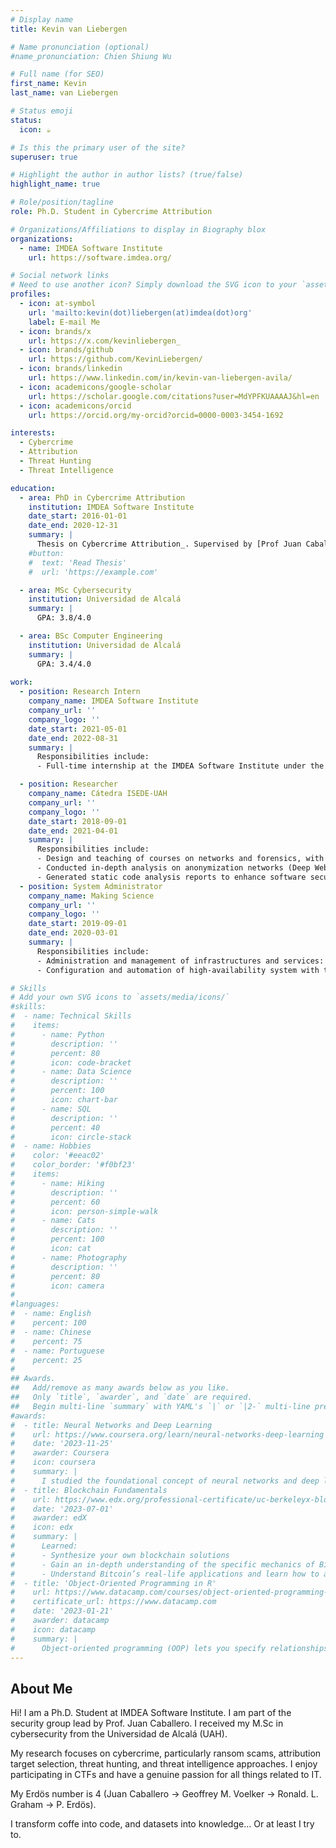 ```yaml
---
# Display name
title: Kevin van Liebergen

# Name pronunciation (optional)
#name_pronunciation: Chien Shiung Wu

# Full name (for SEO)
first_name: Kevin
last_name: van Liebergen

# Status emoji
status:
  icon: ☕️

# Is this the primary user of the site?
superuser: true

# Highlight the author in author lists? (true/false)
highlight_name: true

# Role/position/tagline
role: Ph.D. Student in Cybercrime Attribution

# Organizations/Affiliations to display in Biography blox
organizations:
  - name: IMDEA Software Institute
    url: https://software.imdea.org/

# Social network links
# Need to use another icon? Simply download the SVG icon to your `assets/media/icons/` folder.
profiles:
  - icon: at-symbol
    url: 'mailto:kevin(dot)liebergen(at)imdea(dot)org'
    label: E-mail Me
  - icon: brands/x
    url: https://x.com/kevinliebergen_
  - icon: brands/github
    url: https://github.com/KevinLiebergen/
  - icon: brands/linkedin
    url: https://www.linkedin.com/in/kevin-van-liebergen-avila/
  - icon: academicons/google-scholar
    url: https://scholar.google.com/citations?user=MdYPFKUAAAAJ&hl=en
  - icon: academicons/orcid
    url: https://orcid.org/my-orcid?orcid=0000-0003-3454-1692

interests:
  - Cybercrime
  - Attribution
  - Threat Hunting
  - Threat Intelligence

education:
  - area: PhD in Cybercrime Attribution
    institution: IMDEA Software Institute
    date_start: 2016-01-01
    date_end: 2020-12-31
    summary: |
      Thesis on Cybercrime Attribution_. Supervised by [Prof Juan Caballero](https://software.imdea.org/~juanca/). Presented papers at 1 top-tier conference (NDSS).
    #button:
    #  text: 'Read Thesis'
    #  url: 'https://example.com'

  - area: MSc Cybersecurity
    institution: Universidad de Alcalá
    summary: |
      GPA: 3.8/4.0

  - area: BSc Computer Engineering
    institution: Universidad de Alcalá
    summary: |
      GPA: 3.4/4.0
      
work:
  - position: Research Intern
    company_name: IMDEA Software Institute
    company_url: ''
    company_logo: ''
    date_start: 2021-05-01
    date_end: 2022-08-31
    summary: |
      Responsibilities include:
      - Full-time internship at the IMDEA Software Institute under the supervision of Prof. Juan Caballero in collaboration with NortonLifeLock Research Group to work on the development of a threat hunting tool using the VirusTotal file feed.

  - position: Researcher
    company_name: Cátedra ISEDE-UAH
    company_url: ''
    company_logo: ''
    date_start: 2018-09-01
    date_end: 2021-04-01
    summary: |
      Responsibilities include:
      - Design and teaching of courses on networks and forensics, with a focus on drone technology. 
      - Conducted in-depth analysis on anonymization networks (Deep Web, Dark Web, and Dark Net) and homomorphic encryption, to anticipate emerging trends and technologies in the cybersecurity landscape. 
      - Generated static code analysis reports to enhance software security and identify vulnerabilities, contributing to robust and secure applications.
  - position: System Administrator
    company_name: Making Science
    company_url: ''
    company_logo: ''
    date_start: 2019-09-01
    date_end: 2020-03-01
    summary: |
      Responsibilities include:
      - Administration and management of infrastructures and services: Google Cloud Platform and on-premises. 
      - Configuration and automation of high-availability system with the philosophy of Infrastructure as code (IaC) with tools such as SaltStack, Terraform and Docker.

# Skills
# Add your own SVG icons to `assets/media/icons/`
#skills:
#  - name: Technical Skills
#    items:
#      - name: Python
#        description: ''
#        percent: 80
#        icon: code-bracket
#      - name: Data Science
#        description: ''
#        percent: 100
#        icon: chart-bar
#      - name: SQL
#        description: ''
#        percent: 40
#        icon: circle-stack
#  - name: Hobbies
#    color: '#eeac02'
#    color_border: '#f0bf23'
#    items:
#      - name: Hiking
#        description: ''
#        percent: 60
#        icon: person-simple-walk
#      - name: Cats
#        description: ''
#        percent: 100
#        icon: cat
#      - name: Photography
#        description: ''
#        percent: 80
#        icon: camera
#
#languages:
#  - name: English
#    percent: 100
#  - name: Chinese
#    percent: 75
#  - name: Portuguese
#    percent: 25
#
## Awards.
##   Add/remove as many awards below as you like.
##   Only `title`, `awarder`, and `date` are required.
##   Begin multi-line `summary` with YAML's `|` or `|2-` multi-line prefix and indent 2 spaces below.
#awards:
#  - title: Neural Networks and Deep Learning
#    url: https://www.coursera.org/learn/neural-networks-deep-learning
#    date: '2023-11-25'
#    awarder: Coursera
#    icon: coursera
#    summary: |
#      I studied the foundational concept of neural networks and deep learning. By the end, I was familiar with the significant technological trends driving the rise of deep learning; build, train, and apply fully connected deep neural networks; implement efficient (vectorized) neural networks; identify key parameters in a neural network’s architecture; and apply deep learning to your own applications.
#  - title: Blockchain Fundamentals
#    url: https://www.edx.org/professional-certificate/uc-berkeleyx-blockchain-fundamentals
#    date: '2023-07-01'
#    awarder: edX
#    icon: edx
#    summary: |
#      Learned:
#      - Synthesize your own blockchain solutions
#      - Gain an in-depth understanding of the specific mechanics of Bitcoin
#      - Understand Bitcoin’s real-life applications and learn how to attack and destroy Bitcoin, Ethereum, smart contracts and Dapps, and alternatives to Bitcoin’s Proof-of-Work consensus algorithm
#  - title: 'Object-Oriented Programming in R'
#    url: https://www.datacamp.com/courses/object-oriented-programming-with-s3-and-r6-in-r
#    certificate_url: https://www.datacamp.com
#    date: '2023-01-21'
#    awarder: datacamp
#    icon: datacamp
#    summary: |
#      Object-oriented programming (OOP) lets you specify relationships between functions and the objects that they can act on, helping you manage complexity in your code. This is an intermediate level course, providing an introduction to OOP, using the S3 and R6 systems. S3 is a great day-to-day R programming tool that simplifies some of the functions that you write. R6 is especially useful for industry-specific analyses, working with web APIs, and building GUIs.
---
```


## About Me

Hi! I am a Ph.D. Student at IMDEA Software Institute. I am part of the security group lead by Prof. Juan Caballero. I received my M.Sc in cybersecurity from the Universidad de Alcalá (UAH).

My research focuses on cybercrime, particularly ransom scams, attribution target selection, threat hunting, and threat intelligence approaches. I enjoy participating in CTFs and have a genuine passion for all things related to IT.

My Erdös number is 4 (Juan Caballero -> Geoffrey M. Voelker -> Ronald. L. Graham -> P. Erdös).

I transform coffe into code, and datasets into knowledge… Or at least I try to.
